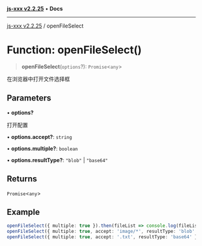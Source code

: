 [**js-xxx v2.2.25**](../README.md) • **Docs**

***

[js-xxx v2.2.25](../README.md) / openFileSelect

# Function: openFileSelect()

> **openFileSelect**(`options`?): `Promise`\<`any`\>

在浏览器中打开文件选择框

## Parameters

• **options?**

打开配置

• **options.accept?**: `string`

• **options.multiple?**: `boolean`

• **options.resultType?**: `"blob"` \| `"base64"`

## Returns

`Promise`\<`any`\>

## Example

```ts
openFileSelect({ multiple: true }).then(fileList => console.log(fileList));
openFileSelect({ multiple: true, accept: 'image/*', resultType: 'blob' }).then(fileBlobList => console.log(fileBlobList));
openFileSelect({ multiple: true, accept: '.txt', resultType: 'base64' }).then(fileDataUrlList => console.log(fileDataUrlList));
```
